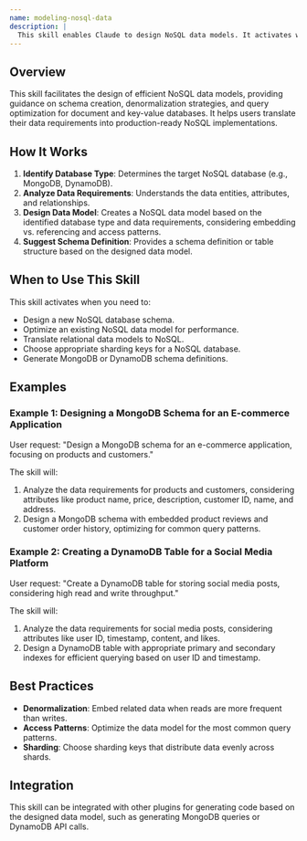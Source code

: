```yaml
---
name: modeling-nosql-data
description: |
  This skill enables Claude to design NoSQL data models. It activates when the user requests assistance with NoSQL database design, including schema creation, data modeling for MongoDB or DynamoDB, or defining document structures. Use this skill when the user mentions "NoSQL data model", "design MongoDB schema", "create DynamoDB table", or similar phrases related to NoSQL database architecture. It assists in understanding NoSQL modeling principles like embedding vs. referencing, access pattern optimization, and sharding key selection.
---
```


## Overview

This skill facilitates the design of efficient NoSQL data models, providing guidance on schema creation, denormalization strategies, and query optimization for document and key-value databases. It helps users translate their data requirements into production-ready NoSQL implementations.

## How It Works

1. **Identify Database Type**: Determines the target NoSQL database (e.g., MongoDB, DynamoDB).
2. **Analyze Data Requirements**: Understands the data entities, attributes, and relationships.
3. **Design Data Model**: Creates a NoSQL data model based on the identified database type and data requirements, considering embedding vs. referencing and access patterns.
4. **Suggest Schema Definition**: Provides a schema definition or table structure based on the designed data model.

## When to Use This Skill

This skill activates when you need to:
- Design a new NoSQL database schema.
- Optimize an existing NoSQL data model for performance.
- Translate relational data models to NoSQL.
- Choose appropriate sharding keys for a NoSQL database.
- Generate MongoDB or DynamoDB schema definitions.

## Examples

### Example 1: Designing a MongoDB Schema for an E-commerce Application

User request: "Design a MongoDB schema for an e-commerce application, focusing on products and customers."

The skill will:
1. Analyze the data requirements for products and customers, considering attributes like product name, price, description, customer ID, name, and address.
2. Design a MongoDB schema with embedded product reviews and customer order history, optimizing for common query patterns.

### Example 2: Creating a DynamoDB Table for a Social Media Platform

User request: "Create a DynamoDB table for storing social media posts, considering high read and write throughput."

The skill will:
1. Analyze the data requirements for social media posts, considering attributes like user ID, timestamp, content, and likes.
2. Design a DynamoDB table with appropriate primary and secondary indexes for efficient querying based on user ID and timestamp.

## Best Practices

- **Denormalization**: Embed related data when reads are more frequent than writes.
- **Access Patterns**: Optimize the data model for the most common query patterns.
- **Sharding**: Choose sharding keys that distribute data evenly across shards.

## Integration

This skill can be integrated with other plugins for generating code based on the designed data model, such as generating MongoDB queries or DynamoDB API calls.